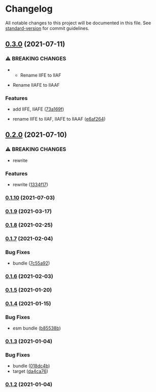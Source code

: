 # Changelog

All notable changes to this project will be documented in this file. See [standard-version](https://github.com/conventional-changelog/standard-version) for commit guidelines.

## [0.3.0](https://github.com/BlackGlory/code-tags/compare/v0.2.0...v0.3.0) (2021-07-11)


### ⚠ BREAKING CHANGES

* - Rename IIFE to IIAF
- Rename IIAFE to IIAAF

### Features

* add IIFE, IIAFE ([73a169f](https://github.com/BlackGlory/code-tags/commit/73a169f2d18330f32ed6a317d360836c1f80c54a))


* rename IIFE to IIAF, IIAFE to IIAAF ([e6af264](https://github.com/BlackGlory/code-tags/commit/e6af2643890a9602b689054fa8405b4aaa8b865c))

## [0.2.0](https://github.com/BlackGlory/code-tags/compare/v0.1.10...v0.2.0) (2021-07-10)


### ⚠ BREAKING CHANGES

* rewrite

### Features

* rewrite ([1334f17](https://github.com/BlackGlory/code-tags/commit/1334f176fd0226bfa26625efcbb475d4a3cf53c5))

### [0.1.10](https://github.com/BlackGlory/code-tags/compare/v0.1.9...v0.1.10) (2021-07-03)

### [0.1.9](https://github.com/BlackGlory/code-tags/compare/v0.1.8...v0.1.9) (2021-03-17)

### [0.1.8](https://github.com/BlackGlory/code-tags/compare/v0.1.7...v0.1.8) (2021-02-25)

### [0.1.7](https://github.com/BlackGlory/code-tags/compare/v0.1.6...v0.1.7) (2021-02-04)


### Bug Fixes

* bundle ([7c55a92](https://github.com/BlackGlory/code-tags/commit/7c55a921c32b78265d70634b8dad9dcf343c2347))

### [0.1.6](https://github.com/BlackGlory/code-tags/compare/v0.1.5...v0.1.6) (2021-02-03)

### [0.1.5](https://github.com/BlackGlory/code-tags/compare/v0.1.4...v0.1.5) (2021-01-20)

### [0.1.4](https://github.com/BlackGlory/code-tags/compare/v0.1.3...v0.1.4) (2021-01-15)


### Bug Fixes

* esm bundle ([b85538b](https://github.com/BlackGlory/code-tags/commit/b85538b3ac786fd296ab50a510346e4cac352e8c))

### [0.1.3](https://github.com/BlackGlory/code-tags/compare/v0.1.2...v0.1.3) (2021-01-04)


### Bug Fixes

* bundle ([018dc4b](https://github.com/BlackGlory/code-tags/commit/018dc4bc93ec3cfa0cc2074ba8c268869ebd5f1d))
* target ([da4ca76](https://github.com/BlackGlory/code-tags/commit/da4ca763c634e759294ed95c972536f984d77811))

### [0.1.2](https://github.com/BlackGlory/code-tags/compare/v0.1.1...v0.1.2) (2021-01-04)

